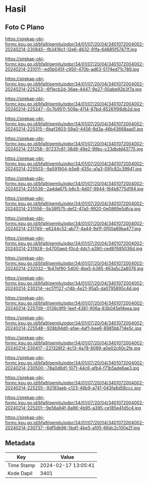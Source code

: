 # Hasil

## Foto C Plano

https://sirekap-obj-formc.kpu.go.id/bfa9/pemilu/pdpr/34/01/07/20/04/3401072004002-20240214-230845--fb3416c1-12e6-4632-91fa-64685f57471f.jpg

https://sirekap-obj-formc.kpu.go.id/bfa9/pemilu/pdpr/34/01/07/20/04/3401072004002-20240214-231011--ed5b045f-c950-470b-ad63-5174ed71c789.jpg

https://sirekap-obj-formc.kpu.go.id/bfa9/pemilu/pdpr/34/01/07/20/04/3401072004002-20240214-225253--6f1ecb2d-36ae-4447-9e27-00abe92b3f7a.jpg

https://sirekap-obj-formc.kpu.go.id/bfa9/pemilu/pdpr/34/01/07/20/04/3401072004002-20240214-225247--0c7b9511-509a-4114-87bd-85261f98db2d.jpg

https://sirekap-obj-formc.kpu.go.id/bfa9/pemilu/pdpr/34/01/07/20/04/3401072004002-20240214-225315--6baf2603-59a0-4456-8d3a-46b43668aad1.jpg

https://sirekap-obj-formc.kpu.go.id/bfa9/pemilu/pdpr/34/01/07/20/04/3401072004002-20240214-231258--97237c81-38d9-49e2-99bc-c23dbdd43775.jpg

https://sirekap-obj-formc.kpu.go.id/bfa9/pemilu/pdpr/34/01/07/20/04/3401072004002-20240214-225503--9a591904-b5e8-435c-a1a3-091c82c39941.jpg

https://sirekap-obj-formc.kpu.go.id/bfa9/pemilu/pdpr/34/01/07/20/04/3401072004002-20240214-225536--2a4da675-b6c5-4d07-9944-164b8775d194.jpg

https://sirekap-obj-formc.kpu.go.id/bfa9/pemilu/pdpr/34/01/07/20/04/3401072004002-20240214-231556--5b38f575-def2-47a5-9920-0e0869e5dfca.jpg

https://sirekap-obj-formc.kpu.go.id/bfa9/pemilu/pdpr/34/01/07/20/04/3401072004002-20240214-231749--e6244c52-ab77-4a44-9d1f-0f00a89ba477.jpg

https://sirekap-obj-formc.kpu.go.id/bfa9/pemilu/pdpr/34/01/07/20/04/3401072004002-20240214-231928--b4700aed-f0cd-4dc1-a390-ced97685036d.jpg

https://sirekap-obj-formc.kpu.go.id/bfa9/pemilu/pdpr/34/01/07/20/04/3401072004002-20240214-232032--1b47ef90-5400-4be5-b385-463a5c2a8076.jpg

https://sirekap-obj-formc.kpu.go.id/bfa9/pemilu/pdpr/34/01/07/20/04/3401072004002-20240214-230214--ec17f127-c14b-4e21-95a5-da0795895c4d.jpg

https://sirekap-obj-formc.kpu.go.id/bfa9/pemilu/pdpr/34/01/07/20/04/3401072004002-20240214-225709--0139c9f9-1eef-4381-906a-63b045ef4eea.jpg

https://sirekap-obj-formc.kpu.go.id/bfa9/pemilu/pdpr/34/01/07/20/04/3401072004002-20240214-225548--928b94d0-afae-4af1-bee6-8985bb714e5c.jpg

https://sirekap-obj-formc.kpu.go.id/bfa9/pemilu/pdpr/34/01/07/20/04/3401072004002-20240214-230417--221328f2-4c13-4a78-8089-a0e02c60c2fe.jpg

https://sirekap-obj-formc.kpu.go.id/bfa9/pemilu/pdpr/34/01/07/20/04/3401072004002-20240214-230500--78a0d6d1-1071-44c6-afb4-f71b5ade6ae3.jpg

https://sirekap-obj-formc.kpu.go.id/bfa9/pemilu/pdpr/34/01/07/20/04/3401072004002-20240214-225255--92193aeb-c123-46b9-a741-043fa8d58ccc.jpg

https://sirekap-obj-formc.kpu.go.id/bfa9/pemilu/pdpr/34/01/07/20/04/3401072004002-20240214-225201--9e56a94f-8a96-4b95-a395-ce185e41d5c4.jpg

https://sirekap-obj-formc.kpu.go.id/bfa9/pemilu/pdpr/34/01/07/20/04/3401072004002-20240214-230737--6df5db96-5bd1-4be5-a105-66dc2c100e2f.jpg


## Metadata

| Key        | Value               |
| ---------- | ------------------- |
| Time Stamp | 2024-02-17 13:05:41 |
| Kode Dapil | 3401                |




